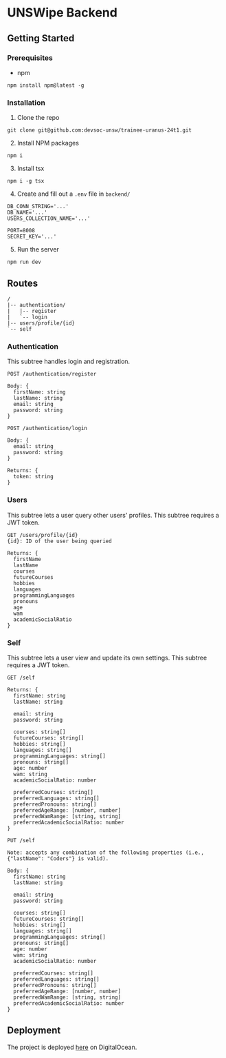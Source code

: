 # UNSWipe Backend

## Getting Started

### Prerequisites

- npm

```
npm install npm@latest -g
```

### Installation

1. Clone the repo

```
git clone git@github.com:devsoc-unsw/trainee-uranus-24t1.git
```

2. Install NPM packages

```
npm i
```

3. Install tsx

```
npm i -g tsx
```

4. Create and fill out a `.env` file in `backend/`

```
DB_CONN_STRING='...'
DB_NAME='...'
USERS_COLLECTION_NAME='...'

PORT=8008
SECRET_KEY='...'
```

5. Run the server

```
npm run dev
```

## Routes

```
/
|-- authentication/
|   |-- register
|   `-- login
|-- users/profile/{id}
`-- self
```

### Authentication

This subtree handles login and registration.

```
POST /authentication/register

Body: {
  firstName: string
  lastName: string
  email: string
  password: string
}
```

```
POST /authentication/login

Body: {
  email: string
  password: string
}

Returns: {
  token: string
}
```

### Users

This subtree lets a user query other users' profiles. This subtree requires a JWT token.

```
GET /users/profile/{id}
{id}: ID of the user being queried

Returns: {
  firstName
  lastName
  courses
  futureCourses
  hobbies
  languages
  programmingLanguages
  pronouns
  age
  wam
  academicSocialRatio
}
```

### Self

This subtree lets a user view and update its own settings. This subtree requires a JWT token.

```
GET /self

Returns: {
  firstName: string
  lastName: string

  email: string
  password: string

  courses: string[]
  futureCourses: string[]
  hobbies: string[]
  languages: string[]
  programmingLanguages: string[]
  pronouns: string[]
  age: number
  wam: string
  academicSocialRatio: number

  preferredCourses: string[]
  preferredLanguages: string[]
  preferredPronouns: string[]
  preferredAgeRange: [number, number]
  preferredWamRange: [string, string]
  preferredAcademicSocialRatio: number
}
```

```
PUT /self

Note: accepts any combination of the following properties (i.e., {"lastName": "Coders"} is valid).

Body: {
  firstName: string
  lastName: string

  email: string
  password: string

  courses: string[]
  futureCourses: string[]
  hobbies: string[]
  languages: string[]
  programmingLanguages: string[]
  pronouns: string[]
  age: number
  wam: string
  academicSocialRatio: number

  preferredCourses: string[]
  preferredLanguages: string[]
  preferredPronouns: string[]
  preferredAgeRange: [number, number]
  preferredWamRange: [string, string]
  preferredAcademicSocialRatio: number
}
```

## Deployment

The project is deployed [here](https://backend-3y9ja.ondigitalocean.app) on DigitalOcean.
